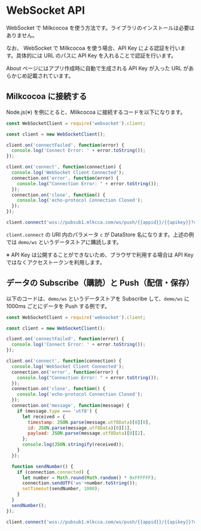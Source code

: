 # WebSocket API

WebSocket で Milkcocoa を使う方法です。ライブラリのインストールは必要はありません。

なお、 WebSocket で Milkcocoa を使う場合、API Key による認証を行います。具体的には URL のパスに API Key を入れることで認証を行います。

About ページにはアプリ作成時に自動で生成される API Key が入った URL があらかじめ記載されています。


## Milkcocoa に接続する

Node.js(※) を例にとると、Milkcocoa に接続するコードを以下になります。

```js
const WebSocketClient = require('websocket').client;

const client = new WebSocketClient();

client.on('connectFailed', function(error) {
  console.log('Connect Error: ' + error.toString());
});

client.on('connect', function(connection) {
  console.log('WebSocket Client Connected');
  connection.on('error', function(error) {
    console.log("Connection Error: " + error.toString());
  });
  connection.on('close', function() {
    console.log('echo-protocol Connection Closed');
  });
});

client.connect('wss://pubsub1.mlkcca.com/ws/push/{{appid}}/{{apikey}}?c=demo/ws');
```

`client.connect` の URI 内のパラメータ `c` が DataStore 名になります。上述の例では `demo/ws` というデータストアに購読します。

※ API Key は公開することができないため、ブラウザで利用する場合は API Key ではなくアクセストークンを利用します。

## データの Subscribe（購読）と Push（配信・保存）

以下のコードは、`demo/ws` というデータストアを Subscribe して、`demo/ws` に 1000ms ごとにデータを Push する例です。

```js
const WebSocketClient = require('websocket').client;

const client = new WebSocketClient();

client.on('connectFailed', function(error) {
  console.log('Connect Error: ' + error.toString());
});

client.on('connect', function(connection) {
  console.log('WebSocket Client Connected');
  connection.on('error', function(error) {
    console.log("Connection Error: " + error.toString());
  });
  connection.on('close', function() {
    console.log('echo-protocol Connection Closed');
  });
  connection.on('message', function(message) {
    if (message.type === 'utf8') {
      let received = {
        timestamp: JSON.parse(message.utf8Data)[0][0],
        id: JSON.parse(message.utf8Data)[0][1],
        payload: JSON.parse(message.utf8Data)[0][2],
      };
      console.log(JSON.stringify(received));
    }
  });

  function sendNumber() {
    if (connection.connected) {
      let number = Math.round(Math.random() * 0xFFFFFF);
      connection.sendUTF('ws'+number.toString());
      setTimeout(sendNumber, 1000);
    }
  }
  sendNumber();
});

client.connect('wss://pubsub1.mlkcca.com/ws/push/{{appid}}/{{apikey}}?c=demo/ws');
```